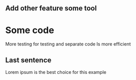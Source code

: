 ## Add other feature some tool
# Some code

More testing for testing and separate code
Is more efficient 

## Last sentence

Lorem ipsum is the best choice for this example
